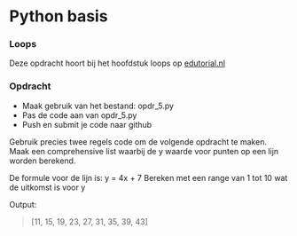 # Python basis

### Loops
Deze opdracht hoort bij het hoofdstuk loops op [edutorial.nl](https://www.edutorial.nl)

### Opdracht

* Maak gebruik van het bestand: opdr_5.py
* Pas de code aan van opdr_5.py
* Push en submit je code naar github

Gebruik precies twee regels code om de volgende opdracht te maken.  
Maak een comprehensive list waarbij de y waarde voor punten op een lijn worden berekend.

De formule voor de lijn is: y = 4x + 7
Bereken met een range van 1 tot 10 wat de uitkomst is voor y

Output:
> [11, 15, 19, 23, 27, 31, 35, 39, 43]
